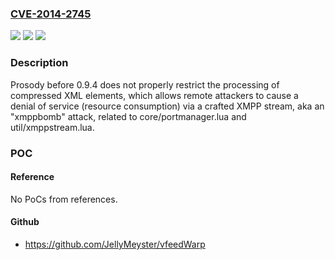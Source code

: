 ### [CVE-2014-2745](https://cve.mitre.org/cgi-bin/cvename.cgi?name=CVE-2014-2745)
![](https://img.shields.io/static/v1?label=Product&message=n%2Fa&color=blue)
![](https://img.shields.io/static/v1?label=Version&message=n%2Fa&color=blue)
![](https://img.shields.io/static/v1?label=Vulnerability&message=n%2Fa&color=brighgreen)

### Description

Prosody before 0.9.4 does not properly restrict the processing of compressed XML elements, which allows remote attackers to cause a denial of service (resource consumption) via a crafted XMPP stream, aka an "xmppbomb" attack, related to core/portmanager.lua and util/xmppstream.lua.

### POC

#### Reference
No PoCs from references.

#### Github
- https://github.com/JellyMeyster/vfeedWarp

